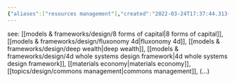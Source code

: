 ```yaml
---
{"aliases":["resources management"],"created":"2022-03-24T17:37:44.313-03:00","updated":"2025-01-24T18:00:41.797-03:00","tags":["design","resourcesmanagement","civilizationdesign","concept","topic","🌱"],"relevancescore":98,"dg-publish":true,"notestage":["🌱"],"permalink":"/concepts/design/resources/","dgPassFrontmatter":true}
---
```


see: [[models & frameworks/design/8 forms of capital\|8 forms of capital]], [[models & frameworks/design/fluxonomy 4d\|fluxonomy 4d]], [[models & frameworks/design/deep wealth\|deep wealth]], [[models & frameworks/design/4d whole systems design framework\|4d whole systems design framework]], [[materials economy\|materials economy]], [[topics/design/commons management\|commons management]], (...)